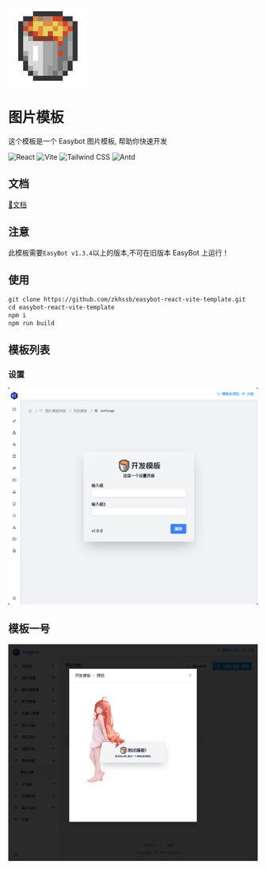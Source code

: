 ![icon](./public/assets/icon.png)

# 图片模板

这个模板是一个 Easybot 图片模板, 帮助你快速开发

![React](https://img.shields.io/badge/React-0a7aa00)
![Vite](https://img.shields.io/badge/Vite-f7c320)
![Tailwind CSS](https://img.shields.io/badge/Tailwind_CSS-38bcf7)
![Antd](https://img.shields.io/badge/Antd-1da8ff)

## 文档

[📕文档](https://docs.hualib.com/template/)

## 注意

此模板需要`EasyBot v1.3.4`以上的版本,不可在旧版本 EasyBot 上运行！

## 使用

```shell
git clone https://github.com/zkhssb/easybot-react-vite-template.git
cd easybot-react-vite-template
npm i
npm run build
```

## 模板列表

### 设置

![img](.img/settings.png)

## 模板一号

![img](.img/template.png)
